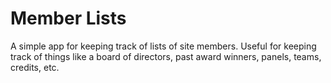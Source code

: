 # Member Lists

A simple app for keeping track of lists of site members. Useful for keeping track
of things like a board of directors, past award winners, panels, teams, credits, etc.
